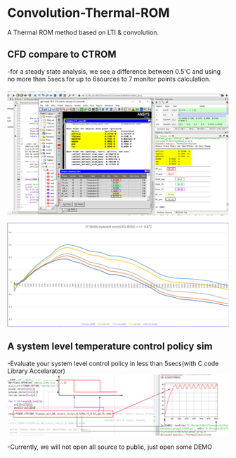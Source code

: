 # Convolution-Thermal-ROM
A Thermal ROM method based on LTI &amp; convolution.

## CFD compare to CTROM

-for a steady state analysis, we see a difference between 0.5'C and using no more than 5secs for up to 6sources to 7 monitor points calculation.

![screenshot](data/cfd2rom1.jpg)

![screenshot](data/alltime_error.jpg)

## A system level temperature control policy sim

-Evaluate your system level control policy in less than 5secs(with C code Library Accelarator)
![screenshot](data/Tcontrol1.jpg)


-Currently, we will not open all source to public, just open some DEMO
